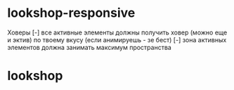 # lookshop-responsive



Ховеры
[-] все активные элементы должны получить ховер (можно еще и эктив) по твоему вкусу (если анимируешь - зе бест)
[-] зона активных элементов должна занимать максимум пространства
# lookshop
